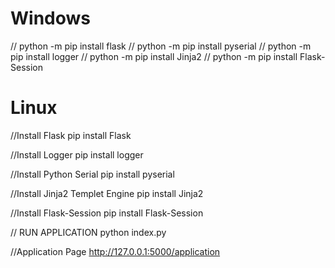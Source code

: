 
<h1>Windows</h1>
// python -m pip install flask
// python -m pip install pyserial
// python -m pip install logger
// python -m pip install Jinja2
// python -m pip install Flask-Session

<h1>Linux</h1>
//Install Flask
pip install Flask

//Install Logger
pip install logger

//Install Python Serial
pip install pyserial

//Install Jinja2 Templet Engine
pip install Jinja2


//Install Flask-Session
pip install Flask-Session

// RUN APPLICATION
python index.py

//Application Page
http://127.0.0.1:5000/application
